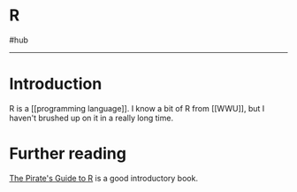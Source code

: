# R
#hub 

---
# Introduction
R is a [[programming language]]. I know a bit of R from [[WWU]], but I haven't brushed up on it in a really long time. 

# Further reading
[The Pirate's Guide to R](https://bookdown.org/ndphillips/YaRrr/) is a good introductory book.